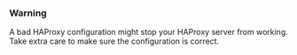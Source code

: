 <!-- post: -->


### Warning

A bad HAProxy configuration might stop your HAProxy server from working. Take extra care to make sure the configuration is correct.




